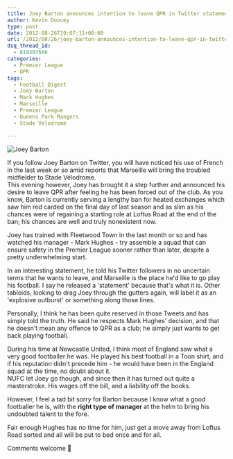 ```yaml
---
title: Joey Barton announces intention to leave QPR in Twitter statement
author: Kevin Doocey
type: post
date: 2012-08-26T19:07:11+00:00
url: /2012/08/26/joey-barton-announces-intention-to-leave-qpr-in-twitter-statement/
dsq_thread_id:
  - 819397566
categories:
  - Premier League
  - QPR
tags:
  - Football Digest
  - Joey Barton
  - Mark Hughes
  - Marseille
  - Premier League
  - Queens Park Rangers
  - Stade Vélodrome

---
```

![Joey Barton](/uploads/2012/08/Joey-Barton-QPR-PL.jpg)

If you follow Joey Barton on Twitter, you will have noticed his use of French in the last week or so amid reports that Marseille will bring the troubled midfielder to Stade Vélodrome.  
This evening however, Joey has brought it a step further and announced his desire to leave QPR after feeling he has been forced out of the club. As you know, Barton is currently serving a lengthy ban for heated exchanges which saw him red carded on the final day of last season and as slim as his chances were of regaining a starting role at Loftus Road at the end of the ban; his chances are well and truly nonexistent <!--more--> now. 

Joey has trained with Fleetwood Town in the last month or so and has watched his manager - Mark Hughes - try assemble a squad that can ensure safety in the Premier League sooner rather than later, despite a pretty underwhelming start.

In an interesting statement, he told his Twitter followers in no uncertain terms that he wants to leave, and Marseille is the place he'd like to go play his football. I say he released a  'statement' because that's what it is. Other tabloids, looking to drag Joey through the gutters again, will label it as an 'explosive outburst' or something along those lines. 

Personally, I think he has been quite reserved in those Tweets and has simply told the truth. He said he respects Mark Hughes' decision, and that he doesn't mean any offence to QPR as a club; he simply just wants to get back playing football.

During his time at Newcastle United, I think most of England saw what a very good footballer he was. He played his best football in a Toon shirt, and if his reputation didn't precede him - he would have been in the England squad at the time, no doubt about it.  
NUFC let Joey go though, and since then it has turned out quite a masterstroke. His wages off the bill, and a liability off the books.

However, I feel a tad bit sorry for Barton because I know what a good footballer he is, with the **right type of manager** at the helm to bring his undoubted talent to the fore.

Fair enough Hughes has no time for him, just get a move away from Loftus Road sorted and all will be put to bed once and for all.

Comments welcome 🙂 
